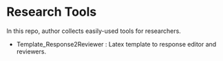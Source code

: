 # Research Tools

In this repo, author collects easily-used tools for researchers. 

- Template_Response2Reviewer : Latex template to response editor and reviewers.